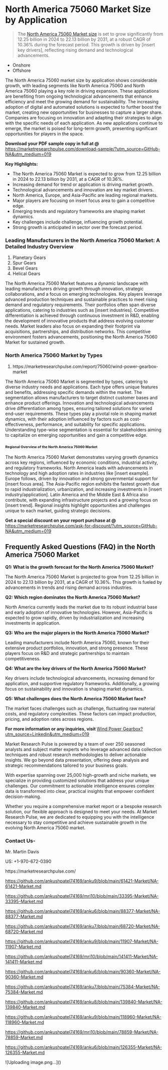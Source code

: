 <h1>North America 75060 Market&nbsp;Size by Application</h1><blockquote><p>The <a href="https://marketresearchpulse.com/download-sample/?utm_source=GitHub-NA&amp;utm_medium=019">North America 75060 Market size</a> is set to grow significantly from 12.25 billion in 2024 to 22.13 billion by 2031, at a robust CAGR of 10.36% during the forecast period. This growth is driven by [insert key drivers], reflecting rising demand and technological advancements.</p></blockquote><ul><li>Onshore <li> Offshore</li></ul><p>The North America 75060 market size by application shows considerable growth, with leading segments like North America 75060 and North America 75060 playing a key role in driving expansion. These applications are benefiting from ongoing technological advancements that enhance efficiency and meet the growing demand for sustainability. The increasing adoption of digital and automated solutions is expected to further boost the market, creating new opportunities for businesses to capture a larger share. Companies are focusing on innovation and adapting their strategies to align with the specific needs of each application. As new applications continue to emerge, the market is poised for long-term growth, presenting significant opportunities for players in the space.</p><p><strong>Download your PDF sample copy in full at @ </strong><a href="https://marketresearchpulse.com/download-sample/?utm_source=GitHub-NA&amp;utm_medium=019">https://marketresearchpulse.com/download-sample/?utm_source=GitHub-NA&amp;utm_medium=019</a></p><p><strong>Key Highlights: </strong></p><ul><li>The North America 75060 Market is expected to grow from 12.25 billion in 2024 to 22.13 billion by 2031, at a CAGR of 10.36%.</li><li>Increasing demand for trend or application is driving market growth.</li><li>Technological advancements and innovation are key market drivers.</li><li>North America, Europe, and Asia-Pacific are leading regional markets.</li><li>Major players are focusing on insert focus area to gain a competitive edge.</li><li>Emerging trends and regulatory frameworks are shaping market dynamics.</li><li>Key challenges include challenge, influencing growth potential.</li><li>Strong growth is anticipated in sector over the forecast period.</li></ul><h3>Leading Manufacturers in the North America 75060 Market: A Detailed Industry Overview</h3><ol><li>Planetary Gears <li> Spur Gears <li> Bevel Gears <li> Helical Gears</li></ol><div class="flex max-w-full flex-col flex-grow"><div class="min-h-8 text-message flex w-full flex-col items-end gap-2 whitespace-normal break-words [.text-message+&amp;]:mt-5" dir="auto" data-message-author-role="assistant" data-message-id="fd8432e4-4910-450d-b182-61b7bfb0a01f" data-message-model-slug="gpt-4o"><div class="flex w-full flex-col gap-1 empty:hidden first:pt-[3px]"><div class="markdown prose w-full break-words dark:prose-invert light"><p>The North America 75060 Market features a dynamic landscape with leading manufacturers driving growth through innovation, strategic collaborations, and a focus on emerging technologies. Key players leverage advanced production techniques and sustainable practices to meet rising demand and regulatory requirements. Their portfolios often span diverse applications, catering to industries such as [insert industries]. Competitive differentiation is achieved through continuous investment in R&amp;D, enabling the development of innovative products that address evolving customer needs. Market leaders also focus on expanding their footprint via acquisitions, partnerships, and distribution networks. This competitive environment fosters advancements, positioning the North America 75060 Market for sustained growth.</p></div></div></div></div><h3>North America 75060 Market by Types</h3><ol><li>https://marketresearchpulse.com/report/75060/wind-power-gearbox-market</li></ol><div class="flex max-w-full flex-col flex-grow"><div class="min-h-8 text-message flex w-full flex-col items-end gap-2 whitespace-normal break-words [.text-message+&amp;]:mt-5" dir="auto" data-message-author-role="assistant" data-message-id="084470be-0bb7-4664-bddf-5156b4f41249" data-message-model-slug="gpt-4o-mini"><div class="flex w-full flex-col gap-1 empty:hidden first:pt-[3px]"><div class="markdown prose w-full break-words dark:prose-invert light"><p>The North America 75060 Market is segmented by types, catering to diverse industry needs and applications. Each type offers unique features and benefits, addressing specific demands within the market. The segmentation allows manufacturers to target distinct customer bases and enhance product offerings. Innovation and technological advancements drive differentiation among types, ensuring tailored solutions for varied end-user requirements. These types play a pivotal role in shaping market dynamics, with their adoption influenced by factors such as cost-effectiveness, performance, and suitability for specific applications. Understanding type-wise segmentation is essential for stakeholders aiming to capitalize on emerging opportunities and gain a competitive edge.</p></div></div></div></div><h3><span style="font-size: 11px;">Regional Overview of the North America 75060 Market</span></h3><div class="flex max-w-full flex-col flex-grow"><div class="min-h-8 text-message flex w-full flex-col items-end gap-2 whitespace-normal break-words [.text-message+&amp;]:mt-5" dir="auto" data-message-author-role="assistant" data-message-id="e9038762-ce64-4e30-91c9-9bd413514231" data-message-model-slug="gpt-4o-mini"><div class="flex w-full flex-col gap-1 empty:hidden first:pt-[3px]"><div class="markdown prose w-full break-words dark:prose-invert light"><p>The North America 75060 Market demonstrates varying growth dynamics across key regions, influenced by economic conditions, industrial activity, and regulatory frameworks. North America leads with advancements in technology and high adoption rates in industries like [insert example]. Europe follows, driven by innovation and strong governmental support for [insert focus area]. The Asia-Pacific region exhibits the fastest growth due to rapid industrialization, urbanization, and increasing investments in [insert industry/application]. Latin America and the Middle East &amp; Africa also contribute, with expanding infrastructure projects and a growing focus on [insert trend]. Regional insights highlight opportunities and challenges unique to each market, guiding strategic decisions.</p></div></div></div></div><p><strong>Get a special discount on your report purchase at @ </strong><a href="https://marketresearchpulse.com/ask-for-discount/?utm_source=GitHub-NA&amp;utm_medium=019">https://marketresearchpulse.com/ask-for-discount/?utm_source=GitHub-NA&amp;utm_medium=019</a></p><h2>Frequently Asked Questions (FAQ) in the North America 75060 Market</h2><p><strong>Q1: What is the growth forecast for the North America 75060 Market?</strong></p><p>The North America 75060 Market is projected to grow from 12.25 billion in 2024 to 22.13 billion by 2031, at a CAGR of 10.36%. This growth is fueled by advancements in trends and rising demand across industries.</p><p><strong>Q2: Which region dominates the North America 75060 Market?</strong></p><p>North America currently leads the market due to its robust industrial base and early adoption of innovative technologies. However, Asia-Pacific is expected to grow rapidly, driven by industrialization and increasing investments in application.</p><p><strong>Q3: Who are the major players in the North America 75060 Market?</strong></p><p>Leading manufacturers include North America 75060, known for their extensive product portfolios, innovation, and strong presence. These players focus on R&amp;D and strategic partnerships to maintain competitiveness.</p><p><strong>Q4: What are the key drivers of the North America 75060 Market?</strong></p><p>Key drivers include technological advancements, increasing demand for application, and supportive regulatory frameworks. Additionally, a growing focus on sustainability and innovation is shaping market dynamics.</p><p><strong>Q5: What challenges does the North America 75060 Market face?</strong></p><p>The market faces challenges such as challenge, fluctuating raw material costs, and regulatory complexities. These factors can impact production, pricing, and adoption rates across regions.</p><p><strong>For more information or any inquiries, visit&nbsp;</strong><a href="Wind Power Gearbox?utm_source=Linkedin&utm_medium=019">Wind Power Gearbox?utm_source=Linkedin&utm_medium=019</a></p><p>Market Research Pulse is powered by a team of over 250 seasoned analysts and subject matter experts who leverage advanced data collection techniques and robust research methodologies to deliver actionable insights. We go beyond data presentation, offering deep analysis and strategic recommendations tailored to your business goals.</p><p>With expertise spanning over 25,000 high-growth and niche markets, we specialize in providing customized solutions that address your unique challenges. Our commitment to actionable intelligence ensures complex data is transformed into clear, practical insights that empower confident decision-making.</p><p>Whether you require a comprehensive market report or a bespoke research solution, our flexible approach is designed to meet your needs. At Market Research Pulse, we are dedicated to equipping you with the intelligence necessary to stay competitive and achieve sustainable growth in the evolving North America 75060 market.</p><h3><strong>Contact Us-</strong></h3><p>Mr. Martin Davis</p><p>US: +1-970-672-0390</p><p>https://marketresearchpulse.com/</p><p><a href="https://github.com/ankushpatel74169/anku9/blob/main/61421-Market/NA-61421-Market.md">https://github.com/ankushpatel74169/anku9/blob/main/61421-Market/NA-61421-Market.md</a></p><p><a href="https://github.com/ankushpatel74169/mri10/blob/main/33395-Market/NA-33395-Market.md">https://github.com/ankushpatel74169/mri10/blob/main/33395-Market/NA-33395-Market.md</a></p><p><a href="https://github.com/ankushpatel74169/anku6/blob/main/88377-Market/NA-88377-Market.md">https://github.com/ankushpatel74169/anku6/blob/main/88377-Market/NA-88377-Market.md</a></p><p><a href="https://github.com/ankushpatel74169/anku7/blob/main/68720-Market/NA-68720-Market.md">https://github.com/ankushpatel74169/anku7/blob/main/68720-Market/NA-68720-Market.md</a></p><p><a href="https://github.com/ankushpatel74169/anku9/blob/main/11907-Market/NA-11907-Market.md">https://github.com/ankushpatel74169/anku9/blob/main/11907-Market/NA-11907-Market.md</a></p><p><a href="https://github.com/ankushpatel74169/mri10/blob/main/141411-Market/NA-141411-Market.md">https://github.com/ankushpatel74169/mri10/blob/main/141411-Market/NA-141411-Market.md</a></p><p><a href="https://github.com/ankushpatel74169/anku6/blob/main/90360-Market/NA-90360-Market.md">https://github.com/ankushpatel74169/anku6/blob/main/90360-Market/NA-90360-Market.md</a></p><p><a href="https://github.com/ankushpatel74169/anku7/blob/main/75384-Market/NA-75384-Market.md">https://github.com/ankushpatel74169/anku7/blob/main/75384-Market/NA-75384-Market.md</a></p><p><a href="https://github.com/ankushpatel74169/anku8/blob/main/139840-Market/NA-139840-Market.md">https://github.com/ankushpatel74169/anku8/blob/main/139840-Market/NA-139840-Market.md</a></p><p><a href="https://github.com/ankushpatel74169/anku9/blob/main/118960-Market/NA-118960-Market.md">https://github.com/ankushpatel74169/anku9/blob/main/118960-Market/NA-118960-Market.md</a></p><p><a href="https://github.com/ankushpatel74169/mri10/blob/main/78859-Market/NA-78859-Market.md">https://github.com/ankushpatel74169/mri10/blob/main/78859-Market/NA-78859-Market.md</a></p><p><a href="https://github.com/ankushpatel74169/anku6/blob/main/126355-Market/NA-126355-Market.md">https://github.com/ankushpatel74169/anku6/blob/main/126355-Market/NA-126355-Market.md</a></p>
![Uploading image.png…]()

